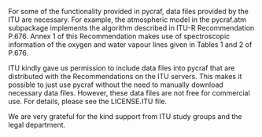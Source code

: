 For some of the functionality provided in pycraf, data files provided by the
ITU are necessary. For example, the atmospheric model in the pycraf.atm
subpackage implements the algorithm described in ITU-R Recommendation P.676.
Annex 1 of this Recommendation makes use of spectroscopic information of the
oxygen and water vapour lines given in Tables 1 and 2 of P.676.

ITU kindly gave us permission to include data files into pycraf that are
distributed with the Recommendations on the ITU servers. This makes it possible
to just use pycraf without the need to manually download necessary data files.
However, these data files are not free for commercial use. For details, please
see the LICENSE.ITU file.

We are very grateful for the kind support from ITU study groups and the legal
department.
